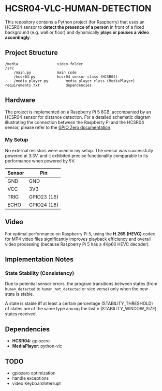 # HCSR04-VLC-HUMAN-DETECTION

This repository contains a Python project (for Raspberry) that uses an HCSR04 sensor to **detect the presence of a person** in front of a fixed background (e.g. wall or floor) and dynamically **plays or pauses a video accordingly**.

## Project Structure

```
/media					video folder
/src
	/main.py			main code
	/hcsr04.py			hcsr04 sensor class (HCSR04)
	/media_player.py		media player class (MediaPlayer)
requirements.txt			dependencies
```


## Hardware
The project is implemented on a Raspberry Pi 5 8GB, accompanied by an HCSR04 sensor for distance detection. For a detailed schematic diagram illustrating the connection between the Raspberry Pi and the HCSR04 sensor, please refer to the [GPIO Zero documentation](https://gpiozero.readthedocs.io/en/stable/recipes.html#distance-sensor).

### My Setup
No external resistors were used in my setup. The sensor was successfully powered at 3.3V, and it exhibited precise functionality comparable to its performance when powered by 5V.

| Sensor | Pin |
|--------|-----|
| GND |  GND |
| VCC | 3V3 |
| TRIG | GPIO23 (16) |
| ECHO | GPIO24 (18) |


## Video
For optimal performance on Raspberry Pi 5, using the **H.265 (HEVC)** codec for MP4 video files significantly improves playback efficiency and overall video processing (because Raspberry Pi 5 has a 4Kp60 HEVC decoder).


## Implementation Notes

### State Stability (Consistency)
Due to potential sensor errors, the program transitions between states (from `human_detected` to `human_not_detected` or vice versa) only when the new state is stable.

A state is stable iff at least a certain percentage (STABILITY_THRESHOLD) of states are of  the same type among the last n (STABILITY_WINDOW_SIZE) states received.


## Dependencies
- **HCSR04**: gpiozero
- **MediaPlayer**: python-vlc


## TODO
- gpiozero optimization
- handle exceptions
- video KeyboardInterrupt
